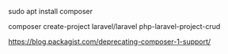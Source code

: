 sudo apt install composer

composer create-project laravel/laravel php-laravel-project-crud


https://blog.packagist.com/deprecating-composer-1-support/
